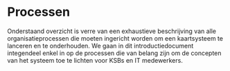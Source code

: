 ---
---

# Processen

Onderstaand overzicht is verre van een exhaustieve beschrijving van alle organisatieprocessen die moeten ingericht worden om een kaartsysteem te lanceren en te onderhouden. We gaan in dit introductiedocument integendeel enkel in op de processen die van belang zijn om de concepten van het systeem toe te lichten voor KSBs en IT medewerkers.
